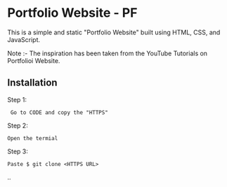 
# Portfolio Website - PF
This is a simple and static "Portfolio Website" built using HTML, CSS, and JavaScript.

Note :- The inspiration has been taken from the YouTube Tutorials on Portfolioi Website.



## Installation

Step 1:

```
 Go to CODE and copy the "HTTPS"
```
Step 2:
```
Open the termial 
```
Step 3:
```
Paste $ git clone <HTTPS URL>
```

..
